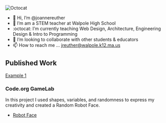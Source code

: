 ![Octocat](https://user-images.githubusercontent.com/86889241/201698262-2a8d5a5f-73b4-4c3a-b589-0eb6fe9a6cf9.png)
- 👋 Hi, I’m @joannereuther
- 👀 I’m am a STEM teacher at Walpole High School
- :octocat: I’m currently teaching Web Design, Architecture, Engineering Design & Intro to Programming
- :information_desk_person: I’m looking to collaborate with other students & educators
- 📫 How to reach me ... jreuther@walpole.k12.ma.us

## Published Work
[Example 1](https://joannereuther.github.io/example/)
### Code.org GameLab
In this project I used shapes, variables, and randomness to express my creativity and created a Random Robot Face.
- [Robot Face](https://joannereuther.github.io/RobotFace/)
